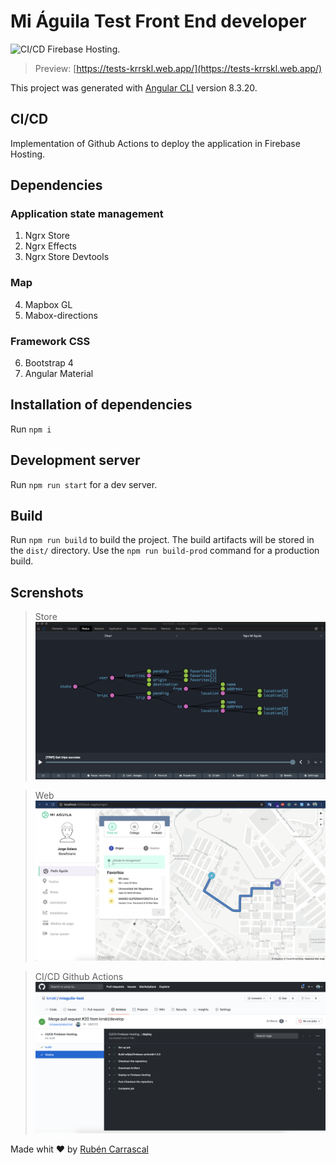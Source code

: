 # Mi Águila Test Front End developer

![CI/CD Firebase Hosting.](https://github.com/krrskl/miaguila-test/workflows/CI/CD%20Firebase%20Hosting./badge.svg)

> Preview: [https://tests-krrskl.web.app/](https://tests-krrskl.web.app/)

This project was generated with [Angular CLI](https://github.com/angular/angular-cli) version 8.3.20.

## CI/CD

Implementation of Github Actions to deploy the application in Firebase Hosting.

## Dependencies

### Application state management

1. Ngrx Store
2. Ngrx Effects
3. Ngrx Store Devtools

### Map

4. Mapbox GL
5. Mabox-directions

### Framework CSS

6. Bootstrap 4
7. Angular Material

## Installation of dependencies

Run `npm i`

## Development server

Run `npm run start` for a dev server.

## Build

Run `npm run build` to build the project. The build artifacts will be stored in the `dist/` directory. Use the `npm run build-prod` command for a production build.

## Screnshots

> Store
> ![Store](screenshots/store.png?raw=true "Store")

> Web
> ![Web](screenshots/web.png?raw=true "Web application")

> CI/CD Github Actions
> ![CI/CD Github Actions](screenshots/ci_cd.png?raw=true "CI/CD Github Actions")

Made whit ❤️ by [Rubén Carrascal](https://krrskl.github.io/)
